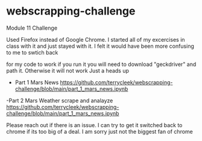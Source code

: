 # webscrapping-challenge
Module 11 Challenge

Used Firefox instead of Google Chrome. I started all of my excercises in class with it and just stayed with it. I felt it would have been more confusing to me to swtich back

for my code to work if you run it you will need to download "geckdriver" and path it. Otherwise it will not work Just a heads up

- Part 1 Mars News
https://github.com/terrycleek/webscrapping-challenge/blob/main/part_1_mars_news.ipynb


-Part 2 Mars Weather scrape and analayze
https://github.com/terrycleek/webscrapping-challenge/blob/main/part_1_mars_news.ipynb

Please reach out if there is an issue. I can try to get it switched back to chrome if its too big of a deal. I am sorry just not the biggest fan of chrome